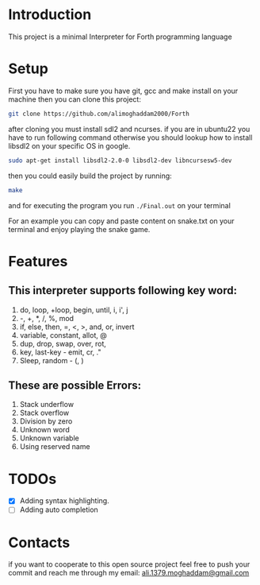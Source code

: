 # Introduction

This project is a minimal Interpreter for Forth programming language

# Setup

First you have to make sure you have git, gcc and make install on your machine
then you can clone this project:

```bash
git clone https://github.com/alimoghaddam2000/Forth
```

after cloning you must install sdl2 and ncurses. if you are in ubuntu22 you have to run following command otherwise you should lookup how to install libsdl2 on your specific OS in google.

```bash
sudo apt-get install libsdl2-2.0-0 libsdl2-dev libncursesw5-dev
```

then you could easily build the project by running:

```bash
make
```

and for executing the program you run `./Final.out` on your terminal

For an example you can copy and paste content on snake.txt on your terminal and enjoy playing the snake game.

# Features

## This interpreter supports following key word:

1. do, loop, +loop, begin, until, i, i', j
2. -, +, *, /, %, mod
3. if, else, then, =, <, >, and, or, invert
4. variable, constant, allot, @
5. dup, drop, swap, over, rot,
6. key, last-key - emit, cr, ."
7. Sleep, random - (, )

## These are possible Errors:

1. Stack underflow
2. Stack overflow
3. Division by zero
4. Unknown word
5. Unknown variable
6. Using reserved name

# TODOs

- [x] Adding syntax highlighting.
- [ ] Adding auto completion

# Contacts

if you want to cooperate to this open source project feel free to push your commit and reach me through my email:
<ali.1379.moghaddam@gmail.com>

